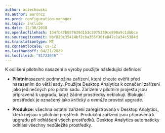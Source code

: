 ```yaml
---
author: aczechowski
ms.author: aaroncz
ms.prod: configuration-manager
ms.topic: include
ms.date: 12/30/2018
ms.openlocfilehash: 1b4fb4fb087639d1b3c3075339ce890a9c1dbbca
ms.sourcegitcommit: bbf820c35414bf2cba356f30fe047c1a34c5384d
ms.translationtype: MT
ms.contentlocale: cs-CZ
ms.lasthandoff: 04/21/2020
ms.locfileid: "81723646"
---
```

K odlišení pilotního nasazení a výroby použijte následující definice:  

- **Pilotní**nasazení: podmnožina zařízení, která chcete ověřit před nasazením do větší sady. Použijte Desktop Analytics k označení zařízení jako jedinečných pro pilotní sadu. Zařízení v pilotním projektu jsou připravená k upgradu, když žádné prostředky neblokují. Blokující prostředek je označený jako *kritický* a *nemůže* provést upgrade.  

- **Produkce**: všechna ostatní zařízení zaregistrovaná v Desktop Analytics, která nejsou v pilotním prostředí. Produkční zařízení jsou připravená k upgradu při odhlášení všech prostředků. Desktop Analytics automaticky odhlásí všechny nedůležité prostředky.  

